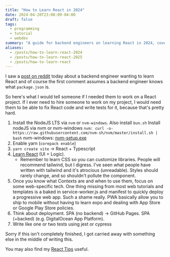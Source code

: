 ```yaml
---
title: "How to Learn React in 2024"
date: 2024-04-20T23:08:09-04:00
draft: false
tags:
  - programming
  - tutorial
  - webdev
summary: "A guide for backend engineers on learning React in 2024, covering setup, fundamentals, web tech, deployment, and testing."
aliases:
  - /posts/how-to-learn-react-2024
  - /posts/how-to-learn-react-2025
  - /posts/how-to-learn-react
---
```


I saw a [post on reddit](https://www.reddit.com/r/reactjs/comments/1c89755/im_a_diehard_backend_engineer_where_to_learn_react/) today about a backend engineer wanting to learn React and of course the first comment assumes a backend engineer knows what `package.json` is.

So here's what I would tell someone if I needed them to work on a React project. If I ever need to hire someone to work on my project, I would need them to be able to fix React code and write tests for it, because that's pretty hard.

1. Install the NodeJS LTS via `nvm` or `nvm-windows`. Also install `bun.sh`
  Install nodeJS via nvm or nvm-windows
    `nvm: curl -o- https://raw.githubusercontent.com/nvm-sh/nvm/master/install.sh | bash`
    nvm-windows: [nvm-setup.exe](https://github.com/coreybutler/nvm-windows/releases/latest/download/nvm-setup.exe)
2. Enable yarn (`corepack enable`)
3. `yarn create vite` &rarr; React + Typescript
4. [Learn React](https://react.dev/learn) (UI + Logic).
    - Remember to learn CSS so you can customize libraries. People will recommend tailwind, but I digress. I've seen what people have written with tailwind and it's atrocious (unreadable). Styles should rarely change, and so shouldn't pollute the component.
5. Once you know what Contexts are and when to use them, focus on some web-specific tech. One thing missing from most web tutorials and templates is a baked in service-worker.js and manifest to quickly deploy a progressive web app. Such a shame really. PWA basically allow you to ship to mobile without having to learn expo and dealing with App Store or Google Play Store policies.
6. Think about deployment. SPA (no backend) -> GitHub Pages. SPA (+backed) (e.g. DigitalOcean App Platform).
7. Write like one or two tests using jest or cypress

Sorry if this isn't completely finished, I got carried away with something else in the middle of writing this.

You may also find my [React Tips](/posts/react-tips) useful.
